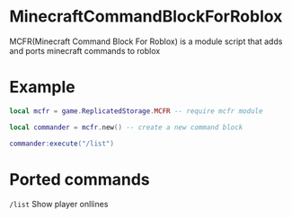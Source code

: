 # MinecraftCommandBlockForRoblox

MCFR(Minecraft Command Block For Roblox) is a module script that adds and ports minecraft commands to roblox

# Example

```lua
local mcfr = game.ReplicatedStorage.MCFR -- require mcfr module

local commander = mcfr.new() -- create a new command block

commander:execute("/list")
```

# Ported commands

```/list``` Show player onllines
